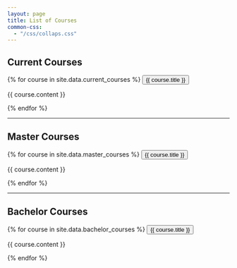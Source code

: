 ```yaml
---
layout: page
title: List of Courses
common-css:
  - "/css/collaps.css"
---
```


<head>

 <meta name="viewport" content="width=device-width, initial-scale=1">
    <link rel = "stylesheet" href = "{{ page.common-css }}">
</head>
<body>

<h2> Current Courses </h2>
{% for course in site.data.current_courses %}
<button type="button" class="collapsible">{{ course.title }}</button>
<div class="content">
<p> {{ course.content }} </p>
</div>
{% endfor %}

<hr>

<h2> Master Courses </h2>
{% for course in site.data.master_courses %}
<button type="button" class="collapsible">{{ course.title }}</button>
<div class="content">
<p> {{ course.content }} </p>
</div>
{% endfor %}

<hr>

<h2> Bachelor Courses </h2>
{% for course in site.data.bachelor_courses %}
<button type="button" class="collapsible">{{ course.title }}</button>
<div class="content">
<p> {{ course.content }} </p>
</div>
{% endfor %}
</body>






<script>
var coll = document.getElementsByClassName("collapsible");
var i;

for (i = 0; i < coll.length; i++) {
  coll[i].addEventListener("click", function() {
    this.classList.toggle("active");
    var content = this.nextElementSibling;
    if (content.style.display === "block") {
      content.style.display = "none";
    } else {
      content.style.display = "block";
    }
  });
}
</script>
